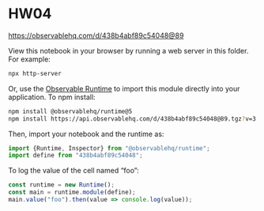 # HW04

https://observablehq.com/d/438b4abf89c54048@89

View this notebook in your browser by running a web server in this folder. For
example:

~~~sh
npx http-server
~~~

Or, use the [Observable Runtime](https://github.com/observablehq/runtime) to
import this module directly into your application. To npm install:

~~~sh
npm install @observablehq/runtime@5
npm install https://api.observablehq.com/d/438b4abf89c54048@89.tgz?v=3
~~~

Then, import your notebook and the runtime as:

~~~js
import {Runtime, Inspector} from "@observablehq/runtime";
import define from "438b4abf89c54048";
~~~

To log the value of the cell named “foo”:

~~~js
const runtime = new Runtime();
const main = runtime.module(define);
main.value("foo").then(value => console.log(value));
~~~
